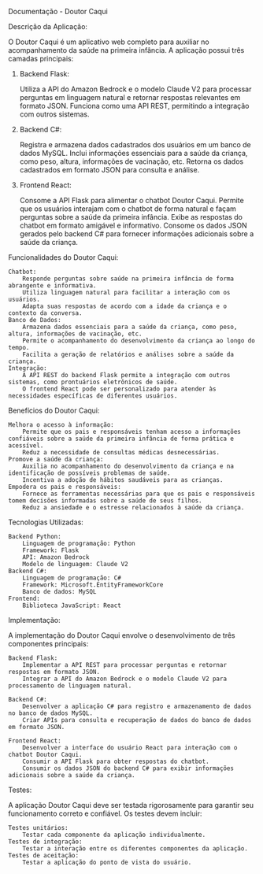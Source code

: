 Documentação - Doutor Caqui

Descrição da Aplicação:

O Doutor Caqui é um aplicativo web completo para auxiliar no acompanhamento da saúde na primeira infância. A aplicação possui três camadas principais:

1. Backend Flask:

    Utiliza a API do Amazon Bedrock e o modelo Claude V2 para processar perguntas em linguagem natural e retornar respostas relevantes em formato JSON.
    Funciona como uma API REST, permitindo a integração com outros sistemas.

2. Backend C#:

    Registra e armazena dados cadastrados dos usuários em um banco de dados MySQL.
    Inclui informações essenciais para a saúde da criança, como peso, altura, informações de vacinação, etc.
    Retorna os dados cadastrados em formato JSON para consulta e análise.

3. Frontend React:

    Consome a API Flask para alimentar o chatbot Doutor Caqui.
    Permite que os usuários interajam com o chatbot de forma natural e façam perguntas sobre a saúde da primeira infância.
    Exibe as respostas do chatbot em formato amigável e informativo.
    Consome os dados JSON gerados pelo backend C# para fornecer informações adicionais sobre a saúde da criança.

Funcionalidades do Doutor Caqui:

    Chatbot:
        Responde perguntas sobre saúde na primeira infância de forma abrangente e informativa.
        Utiliza linguagem natural para facilitar a interação com os usuários.
        Adapta suas respostas de acordo com a idade da criança e o contexto da conversa.
    Banco de Dados:
        Armazena dados essenciais para a saúde da criança, como peso, altura, informações de vacinação, etc.
        Permite o acompanhamento do desenvolvimento da criança ao longo do tempo.
        Facilita a geração de relatórios e análises sobre a saúde da criança.
    Integração:
        A API REST do backend Flask permite a integração com outros sistemas, como prontuários eletrônicos de saúde.
        O frontend React pode ser personalizado para atender às necessidades específicas de diferentes usuários.

Benefícios do Doutor Caqui:

    Melhora o acesso à informação:
        Permite que os pais e responsáveis ​​tenham acesso a informações confiáveis ​​sobre a saúde da primeira infância de forma prática e acessível.
        Reduz a necessidade de consultas médicas desnecessárias.
    Promove a saúde da criança:
        Auxilia no acompanhamento do desenvolvimento da criança e na identificação de possíveis problemas de saúde.
        Incentiva a adoção de hábitos saudáveis ​​para as crianças.
    Empodera os pais e responsáveis:
        Fornece as ferramentas necessárias para que os pais e responsáveis ​​tomem decisões informadas sobre a saúde de seus filhos.
        Reduz a ansiedade e o estresse relacionados à saúde da criança.

Tecnologias Utilizadas:

    Backend Python:
        Linguagem de programação: Python
        Framework: Flask
        API: Amazon Bedrock
        Modelo de linguagem: Claude V2
    Backend C#:
        Linguagem de programação: C#
        Framework: Microsoft.EntityFrameworkCore
        Banco de dados: MySQL
    Frontend:
        Biblioteca JavaScript: React

Implementação:

A implementação do Doutor Caqui envolve o desenvolvimento de três componentes principais:

    Backend Flask:
        Implementar a API REST para processar perguntas e retornar respostas em formato JSON.
        Integrar a API do Amazon Bedrock e o modelo Claude V2 para processamento de linguagem natural.

    Backend C#:
        Desenvolver a aplicação C# para registro e armazenamento de dados no banco de dados MySQL.
        Criar APIs para consulta e recuperação de dados do banco de dados em formato JSON.

    Frontend React:
        Desenvolver a interface do usuário React para interação com o chatbot Doutor Caqui.
        Consumir a API Flask para obter respostas do chatbot.
        Consumir os dados JSON do backend C# para exibir informações adicionais sobre a saúde da criança.

Testes:

A aplicação Doutor Caqui deve ser testada rigorosamente para garantir seu funcionamento correto e confiável. Os testes devem incluir:

    Testes unitários:
        Testar cada componente da aplicação individualmente.
    Testes de integração:
        Testar a interação entre os diferentes componentes da aplicação.
    Testes de aceitação:
        Testar a aplicação do ponto de vista do usuário.
